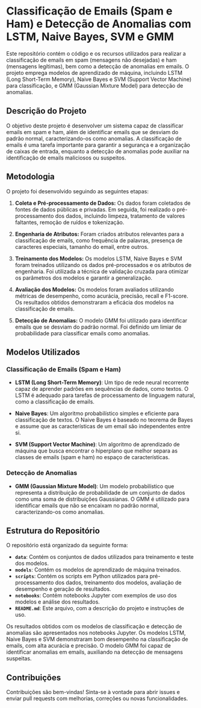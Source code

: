 # Classificação de Emails (Spam e Ham) e Detecção de Anomalias com LSTM, Naive Bayes, SVM e GMM

Este repositório contém o código e os recursos utilizados para realizar a classificação de emails em spam (mensagens não desejadas) e ham (mensagens legítimas), bem como a detecção de anomalias em emails. O projeto emprega modelos de aprendizado de máquina, incluindo LSTM (Long Short-Term Memory), Naive Bayes e SVM (Support Vector Machine) para classificação, e GMM (Gaussian Mixture Model) para detecção de anomalias.

## Descrição do Projeto

O objetivo deste projeto é desenvolver um sistema capaz de classificar emails em spam e ham, além de identificar emails que se desviam do padrão normal, caracterizando-os como anomalias. A classificação de emails é uma tarefa importante para garantir a segurança e a organização de caixas de entrada, enquanto a detecção de anomalias pode auxiliar na identificação de emails maliciosos ou suspeitos.

## Metodologia

O projeto foi desenvolvido seguindo as seguintes etapas:

1.  **Coleta e Pré-processamento de Dados:** Os dados foram coletados de fontes de dados públicas e privadas. Em seguida, foi realizado o pré-processamento dos dados, incluindo limpeza, tratamento de valores faltantes, remoção de ruídos e tokenização.

2.  **Engenharia de Atributos:** Foram criados atributos relevantes para a classificação de emails, como frequência de palavras, presença de caracteres especiais, tamanho do email, entre outros.

3.  **Treinamento dos Modelos:** Os modelos LSTM, Naive Bayes e SVM foram treinados utilizando os dados pré-processados e os atributos de engenharia. Foi utilizada a técnica de validação cruzada para otimizar os parâmetros dos modelos e garantir a generalização.

4.  **Avaliação dos Modelos:** Os modelos foram avaliados utilizando métricas de desempenho, como acurácia, precisão, recall e F1-score. Os resultados obtidos demonstraram a eficácia dos modelos na classificação de emails.

5.  **Detecção de Anomalias:** O modelo GMM foi utilizado para identificar emails que se desviam do padrão normal. Foi definido um limiar de probabilidade para classificar emails como anomalias.

## Modelos Utilizados

### Classificação de Emails (Spam e Ham)

*   **LSTM (Long Short-Term Memory)**: Um tipo de rede neural recorrente capaz de aprender padrões em sequências de dados, como textos. O LSTM é adequado para tarefas de processamento de linguagem natural, como a classificação de emails.

*   **Naive Bayes**: Um algoritmo probabilístico simples e eficiente para classificação de textos. O Naive Bayes é baseado no teorema de Bayes e assume que as características de um email são independentes entre si.

*   **SVM (Support Vector Machine)**: Um algoritmo de aprendizado de máquina que busca encontrar o hiperplano que melhor separa as classes de emails (spam e ham) no espaço de características.

### Detecção de Anomalias

*   **GMM (Gaussian Mixture Model)**: Um modelo probabilístico que representa a distribuição de probabilidade de um conjunto de dados como uma soma de distribuições Gaussianas. O GMM é utilizado para identificar emails que não se encaixam no padrão normal, caracterizando-os como anomalias.

## Estrutura do Repositório

O repositório está organizado da seguinte forma:

*   **`data`**: Contém os conjuntos de dados utilizados para treinamento e teste dos modelos.
*   **`models`**: Contém os modelos de aprendizado de máquina treinados.
*   **`scripts`**: Contém os scripts em Python utilizados para pré-processamento dos dados, treinamento dos modelos, avaliação de desempenho e geração de resultados.
*   **`notebooks`**: Contém notebooks Jupyter com exemplos de uso dos modelos e análise dos resultados.
*   **`README.md`**: Este arquivo, com a descrição do projeto e instruções de uso.

Os resultados obtidos com os modelos de classificação e detecção de anomalias são apresentados nos notebooks Jupyter. Os modelos LSTM, Naive Bayes e SVM demonstraram bom desempenho na classificação de emails, com alta acurácia e precisão. O modelo GMM foi capaz de identificar anomalias em emails, auxiliando na detecção de mensagens suspeitas.

## Contribuições

Contribuições são bem-vindas! Sinta-se à vontade para abrir issues e enviar pull requests com melhorias, correções ou novas funcionalidades.

